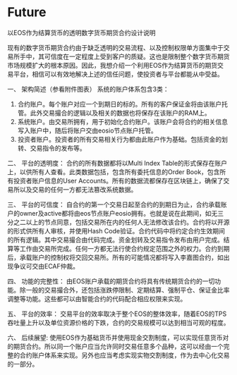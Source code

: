 # Future
以EOS作为结算货币的透明数字货币期货合约设计说明

现有的数字货币期货合约由于缺乏透明的交易流程、以及控制权限单方面集中于交易所手中，其可信度在一定程度上受到客户的质疑。这也是限制整个数字货币期货市场规模扩大的根本原因。因此，我想介绍一个利用EOS作为结算货币的期货交易平台，相信可以有效地解决上述的信任问题，使投资者与平台都能从中受益。

一、	架构简述（参看附件图表）
系统的账户体系包含3类：
1.	合约账户。每个账户对应一个到期日的标的。所有的客户保证金将由该账户托管。此外交易撮合的逻辑以及相关的数据也将保存在该账户的RAM上。
2.	系统账户。由交易所拥有，用于初始化合约账户。该账户会将合约的相关信息写入账户中，随后将账户交由eosio节点账户托管。
3.	投资者账户。投资者的所有交易相关行为都由此账户作为基础。包括资金的划转、交易指令的发布等。

二、	平台的透明度：
合约的所有数据都将以Multi Index Table的形式保存在账户上，以供所有人查看。此类数据包括，包含所有委托信息的Order Book，包含所有投资者账户信息的User Accounts。所有的数据流都保存在区块链上，确保了交易所以及交易的任何一方都无法篡改系统数据。

三、	平台的可信度：
自合约的第一个交易日起至合约的到期日为止，合约承载账户的owner及active都将由eos节点账户eosio拥有。也就是说在此期间，如无三分之二以上的节点同意，包括交易所在内的任何人无法修改该合约。合约将以开源的形式供所有人审核，并使用Hash Code验证。合约代码中将约定合约生效期间的所有逻辑。其中交易撮合由代码完成。资金划转及交易指令发布由用户完成。结算等工作由交易所完成。任何一方都无法行使合约规定范围之外的权力。合约到期后，承载账户的控制权将交回交易所。所有的可能情况都将写入李嘉图合约，如出现争议可交由ECAF仲裁。

四、	功能的完整性：
由EOS账户承载的期货合约将具有传统期货合约的一切功能。除一般的交易撮合外，还包括涨跌停限制、定期结算、强制平仓、保证金比率调整等功能。这些都可以由智能合约的代码配合相应权限来实现。

五、	平台的效率：
交易平台的效率取决于整个EOS的整体效率，随着EOS的TPS吞吐量上升以及单位资源价格的下跌，合约的交易规模可以达到相当可观的程度。

六、	后续展望:
使用EOS作为基础货币并使用现金交割制度，可以实现任意货币对的期货合约。所以同一个账户应当允许同时交易任意多个品种，这可以经由一个完整的合约账户体系来实现。另外也应当考虑实现实物交割制度，作为去中心化交易的一部分。
